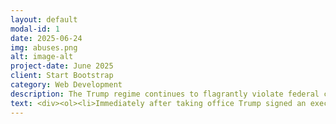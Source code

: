 ```yaml
---
layout: default
modal-id: 1
date: 2025-06-24
img: abuses.png
alt: image-alt
project-date: June 2025
client: Start Bootstrap
category: Web Development
description: The Trump regime continues to flagrantly violate federal court orders against a wide range of their policy decisions. Trump has signed executive orders that blatantly violate constitutional rights such as due process and birthright citizenship. Below you will find a list of clear violations of the constitutional separation of powers, which are being implemented to erode the checks and balances built into the US government. 
text: <div><ol><li>Immediately after taking office Trump signed an executive order seeking to end the consitutionally-guaranteed birthright to citizenship for many children, effectively seeking to unilaterally change the consitution and govern by decree. <a href="https://www.npr.org/2025/01/23/nx-s1-5270572/birthright-citizenship-trump-executive-order">NPR Article</a></li><li>Donald Trump and Elon Musk's DOGE attempted to take over the IRS and has demanded access to sensitive taxpayer data. <a href="https://www.cnn.com/2025/03/15/politics/doge-irs-takeover-irs-tax-season">CNN Article, </a><a href="https://apnews.com/article/doge-treasury-irs-taxpayer-data-musk-7d6b80e429106250afa6d02e55a981b1">AP Article</a></li><li>DOGE illegally dismantled the United States African Development Foundation. <a href="https://www.yahoo.com/news/elon-musk-doge-sued-using-202017254.html">The New Republic Article</a></li><li>DOGE also dismantled the United States Institute of Peace, an independent non-profit established by Congress, which exists outside the government. <a href="https://www.npr.org/2025/03/18/nx-s1-5331354/doge-staff-enter-the-u-s-institute-of-peace-d-c-police-help">NPR Article</a><a href="https://thehill.com/regulation/court-battles/5375042-appeals-court-trump-doge-institute-of-peace/">The Hill Article</a></li><li>Donald Trump assumed control of the California national guard in violation of the law and also deployed active duty marines to Los Angeles in response to protests. <a href="https://www.nbcnews.com/politics/politics-news/california-ag-sue-trump-unlawful-national-guard-order-rcna211886">NBC Article</a><a href="https://www.politico.com/news/2025/06/09/trump-deploys-marines-to-los-angeles-00395016">Politico Article</a></li><li>The regime has repeatedly ignored orders from federal courts in clear violation of the consitutional separation of powers. <a href="https://thehill.com/homenews/administration/5256539-trump-administration-challenging-judiciary/">The Hill Article, </a><a href="https://www.motherjones.com/politics/2025/06/donald-trump-third-country-deportations/">Mother Jones Article</a></li><li>The regime has taken command of the Washington DC metro police department, seeking "long term" control, and has threatened to do the same to other blue-state cities. <a href="https://abcnews.go.com/Politics/national-guard-troops-assist-dozens-arrests-dc-white/story">ABC Article, </a><a href="https://www.nbcnews.com/politics/politics-news/dc-police-increase-cooperation-ice-part-trumps-crackdown-rcna224990">NBC Article</a></li><li>JD Vance abused the power of his office to have the water level of the Ohio river altered for his family vacation. <a href="https://www.theguardian.com/us-news/2025/aug/06/jd-vance-ohio-lake-water-levels">Guardian Article</a></li></ol></div>
---
```







